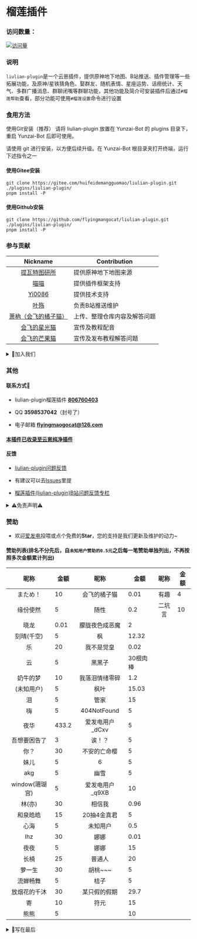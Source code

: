 #  **榴莲插件** 
     
### 访问数量：
[![访问量](https://profile-counter.glitch.me/liulian-plugin/count.svg)](https://gitee.com/huifeidemangguomaocoder/liulian-plugin)

### **说明**
`liulian-plugin`是一个云崽插件，提供原神地下地图、B站推送、插件管理等一些拓展功能，及原神/星铁猜角色、娶群友、随机表情、星座运势、话痨统计、天气、多群广播消息、群聊闭嘴等群聊功能，其他功能及简介可安装插件后通过`#榴莲帮助`查看，部分功能可使用`#榴莲设置`命令进行设置

### **食用方法**

使用Git安装（推荐）
请将 liulian-plugin 放置在 Yunzai-Bot 的 plugins 目录下，重启 Yunzai-Bot 后即可使用。

请使用 git 进行安装，以方便后续升级。在 Yunzai-Bot 根目录夹打开终端，运行下述指令之一 

#### 使用Gitee安装
```
git clone https://gitee.com/huifeidemangguomao/liulian-plugin.git ./plugins/liulian-plugin/
pnpm install -P
``` 

#### 使用Github安装 
```
git clone https://github.com/flyingmangocat/liulian-plugin.git ./plugins/liulian-plugin/
pnpm install -P
```

### **参与贡献**
| Nickname                                                     | Contribution                        |
| :----------------------------------------------------------: | ----------------------------------- |
|[提瓦特图研所](https://m.bilibili.com/space/1872522256?share_from=space&share_medium=android&share_plat=android&share_session_id=246f71fc-347b-4371-b8cf-2e51df9d0572&share_source=COPY&share_tag=s_i&timestamp=1665512676&unique_k=nXaICOt) | 提供原神地下地图来源 |
|[喵喵](https://gitee.com/yoimiya-kokomi) | 提供插件框架支持 |
|[Yi0086](https://gitee.com/yi0086) | 提供技术支持 |
|[叶殇](https://gitee.com/maple-leaf-sweeping) | 负责B站推送维护 |
|[萧枘（会飞的橘子猫）](https://gitee.com/xiaoxiaorurui) | 上传、整理仓库内容及解答问题 |
|[会飞的星光猫]() | 宣传及教程配音 |
|[会飞的芒果猫](https://b23.tv/RsZvCWJ) | 宣传及发布教程解答问题 |

<details><summary>📩加入我们</summary>

* ，

                            ——会飞的芒果猫&榴莲项目组

                                       2025.10.11
</details>

### **其他**

#### 联系方式🌾 

* liulian-plugin榴莲插件   **[806760403](http://qm.qq.com/cgi-bin/qm/qr?_wv=1027&k=sbYoEYRgwMkO66UsD1RIjyQMys1SSFsn&authKey=LWGw08%2BP0EQepYtZ19T3gRYEbTiV0YeodQTcthEmNdIHnxID%2BT9TTYnYuSGKTjqm&noverify=0&group_code=806760403)**

* QQ **3598537042**（封号了）
 
* 电子邮箱 **flyingmaogocat@126.com**

#### [本插件已收录至**云崽纯净插件**](https://gitee.com/huifeidemangguomao/yunzai-one-button/blob/master/include.md)

#### **反馈**

* [liulian-plugin问题反馈](https://pd.qq.com/s/ewii86r08)

* 有建议可以去[Issues](https://gitee.com/huifeidemangguomao/liulian-plugin/issues)里提

* [榴莲插件(liulian-plugin)B站问题反馈专栏](https://b23.tv/GecaEsK)
 
<details><summary>⚠️免责声明⚠️</summary>

* 本插件及云崽禁止**任何形式**的商用和违法用途，仅供小范围使用和学习，如违反相关规定，后果自负

* 插件内部分内容已获取相关作者授权，禁止在未授权的情况下使用，本插件内所有内容禁止以任何形式用以冒充、反串、水军、侵犯他人权益、无底线粉丝行为、诈骗等不正当用途，如违反相关规定插件作者有权追究

* 已授权内容需要按照要求标明作者出处等，并禁止任何形式的商业或违法用途，如违反授权相关要求，本插件作者及内容相关作者有权追究责任

* 本插件的图片与其他素材均来自于网络，仅供交流学习使用，如有侵权请联系，会立即删除

</details> 
  
### **赞助**

* 欢迎[爱发电](https://afdian.net/a/huifeidemangguomao)投喂或点个免费的**Star**，您的支持是我们更新及维护的动力~

#### **赞助列表**(排名不分先后，自`未知用户赞助的0.5元`之后每一笔赞助单独列出，不再按照多次金额累计列出)
| 昵称   | 金额    | 昵称    | 金额    | 昵称      | 金额     |
| :-----: | ---- | :------: | --- | :--------: | ----- |
|まため！| 10 |会飞的橘子猫 |0.01 |有趣 |4 |
|缘份使然 | 5 |随性 |0.2 |二坑言 |10 |
|晓龙 |0.01 |朦胧夜色成恶魔 |2 |
|刻晴(千空) |5 |枫 |12.32 |
|乐 |20 |我不是觉皇 |0.02 |
|云 |5 |黑黑子 |30根肉棒 |
|奶牛的梦 |10 |我落泪情绪零碎 |1.2 |
|(未知用户) |5 |枫叶 |15.03 |
|泪 |5 |管家 |15 |
|嗨 |5 |404NotFound |5 |
|夜华 |433.2 |爱发电用户_dCxv |5 | 
|吾想要困告了 |3 |诶！？ |5 |
|你？ |30 |不安的亡命樱 |5 |
|妹儿 |5 |6 |5 |
|akg |5 |幽雪 |5 |
|window(珊瑚宫) |5 |爱发电用户_q9XB |10 |
|林(亦) |30 |相信我 |0.96 |
|和泉皓皓 |15 |20抽4金真君 |5 |
|心海 |5 |未知用户 |0.5 |
|lhz |30 |娜娜 |0.01 |
|夜夜 |5 |娜娜 |15 |
|长楠 |25 |普通人|20 |
|萝一生 |30 |胡桃~~~ |5 |
|流蝉畅舞 |5 |桔子 |5 |
|放烟花的千沐 |30 |某只假的假期 |29.7 |
|寄 |10 |符元 |15 |
|熊熊 |5 |  |10 |

<details><summary>📝写在最后</summary>

* 亲爱的用户朋友们晚上好，可能有人知道“榴莲”这个名字最初，最开始代表的意义，但，现在，榴莲，代表着坚强、独特、自带铠甲的标志，我们将一起告别过去，未来的榴莲是独属于会飞的芒果猫的榴莲，是独属于榴莲项目组的榴莲，是萧枘、星光、苹果猫的，以及每一个用户朋友们的榴莲！榴莲的未来由我们自己定义，榴莲的意义也是仅属于我们的定义！

                     ——会飞的芒果猫&榴莲项目组

                                        2025.10.11
</details>